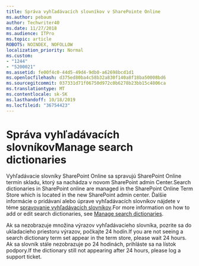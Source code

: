 ```yaml
---
title: Správa vyhľadávacích slovníkov v SharePointe Online
ms.author: pebaum
author: Techwriter40
ms.date: 11/27/2018
ms.audience: ITPro
ms.topic: article
ROBOTS: NOINDEX, NOFOLLOW
localization_priority: Normal
ms.custom:
- "1244"
- "5200021"
ms.assetid: fe00f4c0-44d5-49d4-9db0-a62698bcd1d1
ms.openlocfilehash: d375ed80ba4c58b32a830f140a8f18ba50008bd6
ms.sourcegitcommit: 037331d71f06750d972c0b6278b23bb15c4806ca
ms.translationtype: MT
ms.contentlocale: sk-SK
ms.lasthandoff: 10/18/2019
ms.locfileid: "36754423"
---
```

# <a name="manage-search-dictionaries"></a><span data-ttu-id="2895a-102">Správa vyhľadávacích slovníkov</span><span class="sxs-lookup"><span data-stu-id="2895a-102">Manage search dictionaries</span></span>

<span data-ttu-id="2895a-103">Vyhľadávacie slovníky SharePoint Online sa spravujú SharePoint Online termín skladu, ktorý sa nachádza v novom SharePoint admin Center.</span><span class="sxs-lookup"><span data-stu-id="2895a-103">Search dictionaries in SharePoint online are managed in the SharePoint Online Term Store which is located in the new SharePoint admin center.</span></span> <span data-ttu-id="2895a-104">Ďalšie informácie o pridávaní alebo úprave vyhľadávacích slovníkov nájdete v téme [spravovanie vyhľadávacích slovníkov](https://go.microsoft.com/fwlink/?linkid=2044669&amp;clcid=0x409).</span><span class="sxs-lookup"><span data-stu-id="2895a-104">For more information on how to add or edit search dictionaries, see [Manage search dictionaries](https://go.microsoft.com/fwlink/?linkid=2044669&amp;clcid=0x409).</span></span>
  
<span data-ttu-id="2895a-105">Ak sa nezobrazuje množina výrazov vyhľadávacieho slovníka, pozrite sa do ukladacieho priestoru výrazov, počkajte 24 hodín.</span><span class="sxs-lookup"><span data-stu-id="2895a-105">If you are not seeing a search dictionary term set appear in the term store, please wait 24 hours.</span></span> <span data-ttu-id="2895a-106">Ak sa slovník stále nezobrazuje po 24 hodinách, prihláste sa na lístok podpory.</span><span class="sxs-lookup"><span data-stu-id="2895a-106">If the dictionary still not appearing after 24 hours, please log a support ticket.</span></span>
  